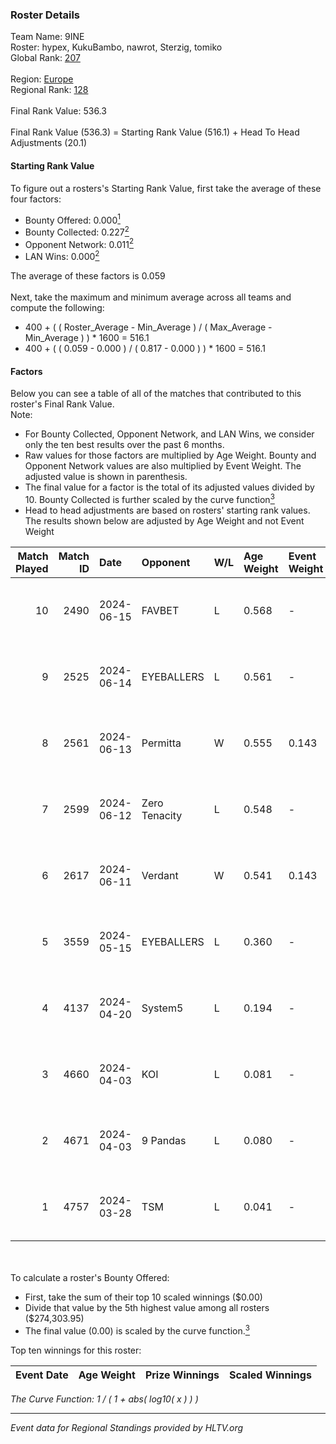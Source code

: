 ### Roster Details<br />
Team Name: 9INE<br />
Roster: hypex, KukuBambo, nawrot, Sterzig, tomiko<br />
Global Rank: [207](../../standings_global_2024_09_18.md)<br />
<br />
Region: [Europe]( ../../standings_europe_2024_09_18.md)<br />
Regional Rank: [128]( ../../standings_europe_2024_09_18.md)<br />
<br />
Final Rank Value:  536.3<br />
<br />
Final Rank Value (536.3) = Starting Rank Value (516.1) + Head To Head Adjustments (20.1)<br />

#### Starting Rank Value<br />
To figure out a rosters's Starting Rank Value, first take the average of these four factors:<br />
- Bounty Offered: 0.000[<sup>1</sup>](#table2)
- Bounty Collected: 0.227[<sup>2</sup>](#table1)
- Opponent Network: 0.011[<sup>2</sup>](#table1)
- LAN Wins: 0.000[<sup>2</sup>](#table1)

The average of these factors is 0.059<br />
<br />
Next, take the maximum and minimum average across all teams and compute the following:<br />
- 400 + ( ( Roster_Average - Min_Average ) / ( Max_Average - Min_Average ) ) * 1600 = 516.1
- 400 + ( ( 0.059 - 0.000 ) / ( 0.817 - 0.000 ) ) * 1600 = 516.1


#### Factors<br />
Below you can see a table of all of the matches that contributed to this roster's Final Rank Value.<br />
Note:<br />

- For Bounty Collected, Opponent Network, and LAN Wins, we consider only the ten best results over the past 6 months.
- Raw values for those factors are multiplied by Age Weight. Bounty and Opponent Network values are also multiplied by Event Weight. The adjusted value is shown in parenthesis.
- The final value for a factor is the total of its adjusted values divided by 10. Bounty Collected is further scaled by the curve function[<sup>3</sup>](#curveFunction)
- Head to head adjustments are based on rosters' starting rank values. The results shown below are adjusted by Age Weight and not Event Weight
<span id="table1"></span><br />


| Match Played | Match ID | Date       | Opponent      | W/L | Age Weight | Event Weight | Bounty Collected | Opponent Network | LAN Wins  | H2H Adj. | Roster                                    |
| -: | -: | :- | :- | :- | :- | :- | :- | :- | :- | -: | :- |
|           10 |     2490 | 2024-06-15 | FAVBET        | L   | 0.568      | -            | -                | -                | -         |    -2.62 | hypex, KukuBambo, nawrot, Sterzig, tomiko |
|            9 |     2525 | 2024-06-14 | EYEBALLERS    | L   | 0.561      | -            | -                | -                | -         |    -2.94 | hypex, KukuBambo, nawrot, Sterzig, tomiko |
|            8 |     2561 | 2024-06-13 | Permitta      | W   | 0.555      | 0.143        | 0.031 (0.002)    | 0.979 (0.078)    | 0 (0.000) |    15.84 | hypex, KukuBambo, nawrot, Sterzig, tomiko |
|            7 |     2599 | 2024-06-12 | Zero Tenacity | L   | 0.548      | -            | -                | -                | -         |    -0.72 | hypex, KukuBambo, nawrot, Sterzig, tomiko |
|            6 |     2617 | 2024-06-11 | Verdant       | W   | 0.541      | 0.143        | 0.018 (0.001)    | 0.365 (0.028)    | 0 (0.000) |    15.31 | hypex, KukuBambo, nawrot, Sterzig, tomiko |
|            5 |     3559 | 2024-05-15 | EYEBALLERS    | L   | 0.360      | -            | -                | -                | -         |    -1.90 | hypex, KukuBambo, Sterzig, tomiko, zEden  |
|            4 |     4137 | 2024-04-20 | System5       | L   | 0.194      | -            | -                | -                | -         |    -2.03 | hypex, KukuBambo, Sterzig, tomiko, zEden  |
|            3 |     4660 | 2024-04-03 | KOI           | L   | 0.081      | -            | -                | -                | -         |    -0.21 | hypex, KukuBambo, Sterzig, tomiko, zEden  |
|            2 |     4671 | 2024-04-03 | 9 Pandas      | L   | 0.080      | -            | -                | -                | -         |    -0.13 | hypex, KukuBambo, Sterzig, tomiko, zEden  |
|            1 |     4757 | 2024-03-28 | TSM           | L   | 0.041      | -            | -                | -                | -         |    -0.45 | KEi, KukuBambo, mynio, nawrot, tomiko     |

<br />
<span id="table2"></span><br />
To calculate a roster's Bounty Offered:<br />

- First, take the sum of their top 10 scaled winnings ($0.00)
- Divide that value by the 5th highest value among all rosters ($274,303.95)
- The final value (0.00) is scaled by the curve function.[<sup>3</sup>](#curveFunction)

Top ten winnings for this roster:<br />

| Event Date | Age Weight | Prize Winnings | Scaled Winnings |
| :- | -: | :- | :- |


<span id="curveFunction"></span>_The Curve Function: 1 / ( 1 + abs( log10( x ) ) )_<br />

---
_Event data for Regional Standings provided by HLTV.org_<br />
